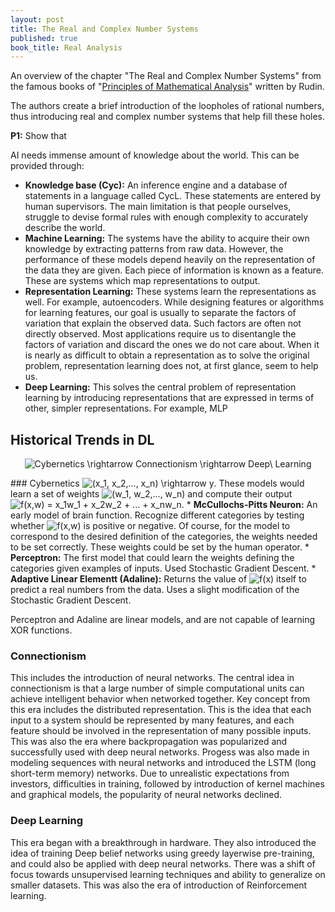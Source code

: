 ```yaml
---
layout: post
title: The Real and Complex Number Systems
published: true
book_title: Real Analysis
---
```


An overview of the chapter "The Real and Complex Number Systems" from the famous books of "[Principles of Mathematical Analysis](https://web.math.ucsb.edu/~agboola/teaching/2021/winter/122A/rudin.pdf)" written by Rudin.
<!--break-->
The authors create a brief introduction of the loopholes of rational numbers, thus introducing real and complex number systems that help fill these holes.

**P1:** Show that 

AI needs immense amount of knowledge about the world. This can be provided through:
* <b>Knowledge base (Cyc):</b> An inference engine and a database of statements in a language called CycL. These statements are entered by human supervisors. The main limitation is that people ourselves, struggle to devise formal rules with enough complexity to accurately describe the world.
* <b>Machine Learning:</b> The systems have the ability to acquire their own knowledge by extracting patterns from raw data. However, the performance of these models depend heavily on the representation of the data they are given. Each piece of information is known as a feature. These are systems which map representations to output.
* <b>Representation Learning:</b> These systems learn the representations as well. For example, autoencoders. While designing features or algorithms for learning features, our goal is usually to separate the factors of variation that explain the observed data. Such factors are often not directly observed. Most applications require us to disentangle the factors of variation and discard the ones we do not care about. When it is nearly as difficult to obtain a representation as to solve the original problem, representation learning does not, at first glance, seem to help us.
* <b>Deep Learning:</b> This solves the central problem of representation learning by introducing representations that are expressed in terms of other, simpler representations. For example, MLP

## Historical Trends in DL

<p align="center">
<img src="https://latex.codecogs.com/svg.latex?Cybernetics&space;\rightarrow&space;Connectionism&space;\rightarrow&space;Deep\&space;Learning" title="Cybernetics \rightarrow Connectionism \rightarrow Deep\ Learning" />
</p>
### Cybernetics
<img src="https://latex.codecogs.com/svg.latex?\inline&space;(x_1,&space;x_2,...,&space;x_n)&space;\rightarrow&space;y" title="(x_1, x_2,..., x_n) \rightarrow y" />. These models would learn a set of weights <img src="https://latex.codecogs.com/svg.latex?\inline&space;(w_1,&space;w_2,...,&space;w_n)" title="(w_1, w_2,..., w_n)" /> and compute their output <img src="https://latex.codecogs.com/svg.latex?\inline&space;f(x,w)&space;=&space;x_1w_1&space;&plus;&space;x_2w_2&space;&plus;&space;...&space;&plus;&space;x_nw_n" title="f(x,w) = x_1w_1 + x_2w_2 + ... + x_nw_n" />.
  * <b>McCullochs-Pitts Neuron:</b> An early model of brain function. Recognize different categories by testing whether <img src="https://latex.codecogs.com/svg.latex?\inline&space;f(x,w)" title="f(x,w)" /> is positive or negative. Of course, for the model to correspond to the desired definition of the categories, the weights needed to be set correctly. These weights could be set by the human operator.
  * <b>Perceptron:</b> The first model that could learn the weights defining the categories given examples of inputs. Used Stochastic Gradient Descent.
  * <b>Adaptive Linear Elementt (Adaline):</b> Returns the value of <img src="https://latex.codecogs.com/svg.latex?\inline&space;f(x)" title="f(x)" /> itself to predict a real numbers from the data. Uses a slight modification of the Stochastic Gradient Descent.

Perceptron and Adaline are  linear models, and are not capable of learning XOR functions.

### Connectionism
This includes the introduction of neural networks. The central idea in connectionism is that a large number of simple computational units can achieve intelligent behavior when networked together. Key concept from this era includes the distributed representation. This is the idea that each input to a system should be represented by many features, and each feature should be involved in the representation of many possible inputs. This was also the era where backpropagation was popularized and successfully used with deep neural networks. Progess was also made in modeling sequences with neural networks and introduced the LSTM (long short-term memory) networks. Due to unrealistic expectations from investors, difficulties in training, followed by introduction of kernel machines and graphical models, the popularity of neural networks declined.
### Deep Learning
This era began with a breakthrough in hardware. They also introduced the idea of training Deep belief networks using greedy layerwise pre-training, and could also be applied with deep neural networks. There was a shift of focus towards unsupervised learning techniques and ability to generalize on smaller datasets. This was also the era of introduction of Reinforcement learning.
